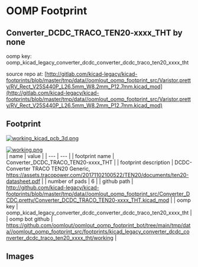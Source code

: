 # OOMP Footprint  
## Converter_DCDC_TRACO_TEN20-xxxx_THT  by none  
  
oomp key: oomp_kicad_legacy_converter_dcdc_converter_dcdc_traco_ten20_xxxx_tht  
  
source repo at: [http://gitlab.com/kicad-legacy/kicad-footprints/blob/master/tmp/data//oomlout_oomp_footprint_src/Varistor.pretty/RV_Rect_V25S440P_L26.5mm_W8.2mm_P12.7mm.kicad_mod](http://gitlab.com/kicad-legacy/kicad-footprints/blob/master/tmp/data//oomlout_oomp_footprint_src/Varistor.pretty/RV_Rect_V25S440P_L26.5mm_W8.2mm_P12.7mm.kicad_mod)  
## Footprint  
  
[![working_kicad_pcb_3d.png](working_kicad_pcb_3d_600.png)](working_kicad_pcb_3d.png)  
  
[![working.png](working_600.png)](working.png)  
| name | value | 
| --- | --- | 
| footprint name | Converter_DCDC_TRACO_TEN20-xxxx_THT | 
| footprint description | DCDC-Converter TRACO TEN20 Generic, https://assets.tracopower.com/20171102100522/TEN20/documents/ten20-datasheet.pdf | 
| number of pads | 6 | 
| github path | http://github.com/kicad-legacy/kicad-footprints/blob/master/tmp/data//oomlout_oomp_footprint_src/Converter_DCDC.pretty/Converter_DCDC_TRACO_TEN20-xxxx_THT.kicad_mod | 
| oomp key | oomp_kicad_legacy_converter_dcdc_converter_dcdc_traco_ten20_xxxx_tht | 
| oomp bot github | https://github.com/oomlout/oomlout_oomp_footprint_bot/tree/main/tmp/data//oomlout_oomp_footprint_src/footprints/kicad_legacy_converter_dcdc_converter_dcdc_traco_ten20_xxxx_tht/working | 
## Images  
